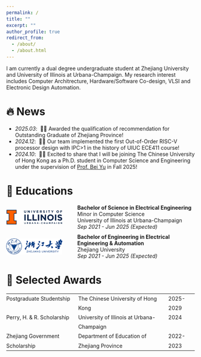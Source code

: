 ```yaml
---
permalink: /
title: ""
excerpt: ""
author_profile: true
redirect_from: 
  - /about/
  - /about.html
---
```


<span class='anchor' id='about-me'></span>

I am currently a dual degree undergraduate student at Zhejiang University and University of Illinois at Urbana-Champaign.
My research interest includes Computer Architrecture, Hardware/Software Co-design, VLSI and Electronic Design Automation.

# 🔥 News
- *2025.03*: &nbsp;🎉🎉 Awarded the qualification of recommendation for Outstanding Graduate of Zhejiang Province!
- *2024.12*: &nbsp;🎉🎉 Our team implemented the first Out-of-Order RISC-V processor design with IPC>1 in the history of UIUC ECE411 course!
- *2024.10*: &nbsp;🎉🎉 Excited to share that I will be joining The Chinese University of Hong Kong as a Ph.D. student in Computer Science and Engineering under the supervision of [Prof. Bei Yu](https://www.cse.cuhk.edu.hk/~byu/) in Fall 2025!


# 📖 Educations
<div style="display: flex; align-items: center; gap: 40px;">
    <img src="images/uiuc.jpg" alt="UIUC Logo" style="width: 150px;">
    <div>
        <strong>Bachelor of Science in Electrical Engineering </strong><br>
        Minor in Computer Science<br>
        University of Illinois at Urbana-Champaign<br>
        <em>Sep 2021 - Jun 2025 (Expected)</em>
    </div>
</div>
<div style="display: flex; align-items: center; gap: 40px; margin-top: 10px;">
    <img src="images/zju.jpg" alt="ZJU Logo" width="150">
    <div>
        <strong>Bachelor of Engineering in Electrical Engineering & Automation</strong><br>
        Zhejiang University<br>
        <em>Sep 2021 - Jun 2025 (Expected)</em>
    </div>
</div>


# 🏅 Selected Awards
<table style="border-collapse: collapse; width: 100%; border: none;">
  <tr style="vertical-align: top; line-height: 1.8;">
    <td style="border: none; padding: 0 5px 0 0;">Postgraduate Studentship</td>
    <td style="border: none; padding: 0 5px;">The Chinese University of Hong Kong</td>
    <td style="border: none; padding: 0;">2025-2029</td>
  </tr>
  <!-- NOT YET
  <tr style="vertical-align: top; line-height: 1.8;">
    <td style="border: none; padding: 0 5px 0 0;">Outstanding Graduate</td>
    <td style="border: none; padding: 0 5px;">Department of Education of Zhejiang Province</td>
    <td style="border: none; padding: 0;">2025</td>
  </tr>
  -->
  <tr style="vertical-align: top; line-height: 1.8;">
    <td style="border: none; padding: 0 5px 0 0;">Perry, H. & R. Scholarship</td>
    <td style="border: none; padding: 0 5px;">University of Illinois at Urbana-Champaign</td>
    <td style="border: none; padding: 0;">2024</td>
  </tr>
  <tr style="vertical-align: top; line-height: 1.8;">
    <td style="border: none; padding: 0 5px 0 0;">Zhejiang Government Scholarship</td>
    <td style="border: none; padding: 0 5px;">Department of Education of Zhejiang Province</td>
    <td style="border: none; padding: 0;">2022-2023</td>
  </tr>
</table>
